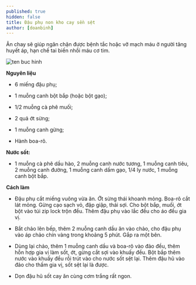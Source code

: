 ```yaml
---
published: true
hidden: false
title: Đậu phụ non kho cay sền sệt
author: [doanbinh] 
---
```


Ăn chay sẽ giúp ngăn chặn được bệnh tắc hoặc vỡ mạch máu ở người tăng huyết áp, hạn chế tai biến nhồi máu cơ tim.

![ten buc hinh](https://media.cooky.vn/recipe/g1/9567/s800x500/recipe9567-635848213598108654.jpg "ten buc hinh")


**Nguyên liệu**

+ 6 miếng đậu phụ;

+ 1 muỗng canh bột bắp (hoặc bột gạo);

+ 1/2 muỗng cà phê muối;

+ 2 quả ớt sừng;

+ 1 muỗng canh gừng;

+ Hành boa-rô.

**Nước sốt:**

+ 1 muỗng cà phê dầu hào, 2 muỗng canh nước tương, 1 muỗng canh tiêu, 2 muỗng canh đường, 1 muỗng canh dấm gạo, 1/4 ly nước, 1 muỗng canh bột bắp.

**Cách làm**

+ Đậu phụ cắt miếng vuông vừa ăn. Ớt sừng thái khoanh mỏng. Boa-rô cắt lát mỏng. Gừng cạo sạch vỏ, đập giập, thái sợi. Cho bột bắp, muối, ớt bột vào túi zip lock trộn đều. Thêm đậu phụ vào lắc đều cho áo đều gia vị.

+ Bắt chảo lên bếp, thêm 2 muỗng canh dầu ăn vào chảo, cho đậu phụ vào áp chảo chín vàng trong khoảng 5 phút. Gắp ra một bên.

+ Dùng lại chảo, thêm 1 muỗng canh dầu và boa-rô vào đảo đều, thêm hỗn hợp gia vị làm sốt, ớt, gừng cắt sợi vào khuấy đều. Bột bắp thêm nước vào khuấy đều rồi trút vào cho nước sốt sệt lại. Thêm đậu hũ vào đảo cho thấm gia vị, sốt sệt lại là được.

+ Dọn đậu hũ sốt cay ăn cùng cơm trắng rất ngon.
